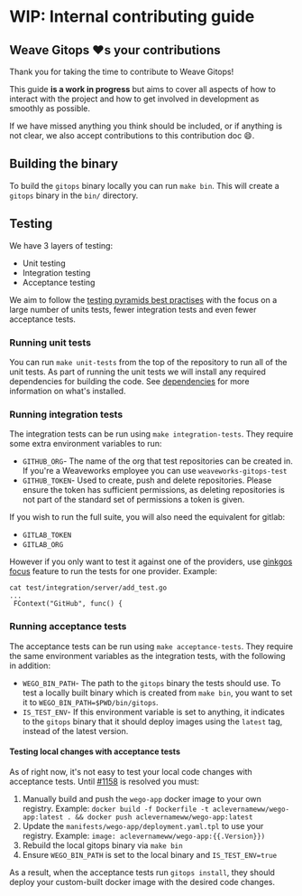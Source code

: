 # WIP: Internal contributing guide

## Weave Gitops :heart:s your contributions

Thank you for taking the time to contribute to Weave Gitops!

This guide **is a work in progress** but aims to cover all aspects of how to
interact with the project and how to get involved in development as smoothly as possible.

If we have missed anything you think should be included, or if anything is not
clear, we also accept contributions to this contribution doc :smile:.


## Building the binary
To build the `gitops` binary locally you can run `make bin`. This will create a `gitops`
binary in the `bin/` directory.


## Testing
We have 3 layers of testing:
- Unit testing
- Integration testing
- Acceptance testing

We aim to follow the [testing pyramids best practises](https://martinfowler.com/articles/practical-test-pyramid.html)
with the focus on a large number of units tests, fewer integration tests and even fewer acceptance tests.


### Running unit tests
You can run `make unit-tests` from the top of the repository to run all of the unit tests.
As part of running the unit tests we will install any required dependencies for building
the code. See [dependencies](tools/dependencies.toml) for more information on what's installed.


### Running integration tests
The integration tests can be run using `make integration-tests`. They require some
extra environment variables to run:

- `GITHUB_ORG`- The name of the org that test repositories can be created in.
If you're a Weaveworks employee you can use `weaveworks-gitops-test`
- `GITHUB_TOKEN`- Used to create, push and delete repositories. Please ensure
the token has sufficient permissions, as deleting repositories is not part
of the standard set of permissions a token is given.

If you wish to run the full suite, you will also need the equivalent for gitlab:
- `GITLAB_TOKEN`
- `GITLAB_ORG`

However if you only want to test it against one of the providers, use [ginkgos focus](
https://onsi.github.io/ginkgo/#focused-specs) feature to run the tests for one provider.
Example:
```
cat test/integration/server/add_test.go
...
 FContext("GitHub", func() {
```

### Running acceptance tests
The acceptance tests can be run using `make acceptance-tests`. They require the same
environment variables as the integration tests, with the following in addition:

- `WEGO_BIN_PATH`- The path to the `gitops` binary the tests should use. To test a locally
built binary which is created from `make bin`, you want to set it to `WEGO_BIN_PATH=$PWD/bin/gitops`.
- `IS_TEST_ENV`- If this environment variable is set to anything, it indicates to the `gitops` binary
that it should deploy images using the `latest` tag, instead of the latest version.

#### Testing local changes with acceptance tests
As of right now, it's not easy to test your local code changes with acceptance tests.
Until [#1158](https://github.com/weaveworks/weave-gitops/issues/1158) is resolved you must:

1. Manually build and push the `wego-app` docker image to your own registry. Example:
`docker build -f Dockerfile -t aclevernameww/wego-app:latest . && docker push aclevernameww/wego-app:latest`
2. Update the `manifests/wego-app/deployment.yaml.tpl` to use your registry. Example:
`image: aclevernameww/wego-app:{{.Version}})`
3. Rebuild the local gitops binary via `make bin`
4. Ensure `WEGO_BIN_PATH` is set to the local binary and `IS_TEST_ENV=true`

As a result, when the acceptance tests run `gitops install`, they should deploy your custom-built docker image with the desired code changes.

